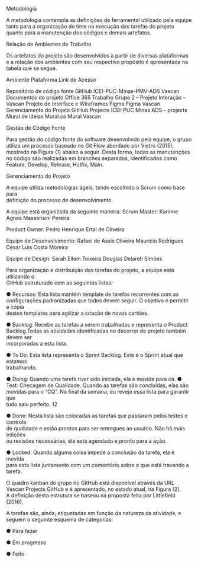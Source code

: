  Metodologia

A metodologia contempla as definições de ferramental utilizado pela equipe tanto para a organização do time na execução das tarefas do projeto quanto para a manutenção dos códigos e demais artefatos.

Relação de Ambientes de Trabalho 

Os artefatos do projeto são desenvolvidos a partir de diversas plataformas e a relação dos ambientes com seu respectivo propósito é apresentada na tabela que se segue. 



Ambiente                                         Plataforma            Link de Acesso 

Repositório de código fonte                      GitHub                 ICEI-PUC-Minas-PMV-ADS Vascan 
Documentos do projeto                            Office 365             Trabalho Grupo 2 - Projeto Interação - Vascan 
Projeto de Interface e  Wireframes Figma         Figma                  Vascan 
Gerenciamento do Projeto                         GitHub Projects        ICEI-PUC Minas ADS - projects  
Mural de ideias                                  Mural.co               Mural Vascan 

Gestão de Código Fonte 

Para gestão do código fonte do software desenvolvido pela equipe, o grupo utiliza um processo baseado no Git Flow abordado por Vietro (2015), mostrado na Figura (1) abaixo a seguir. Desta forma, todas as manutenções no código são realizadas em branches separados, identificados como Feature, Develop, Release, Hotfix, Main. 

Gerenciamento do Projeto 

A equipe utiliza metodologias ágeis, tendo escolhido o Scrum como base para  
definição do processo de desenvolvimento. 

A equipe está organizada da seguinte maneira: 
Scrum Master: 
Karinne Agnes Massensini Pereira 

Product Owner: 
Pedro Henrique Ertal de Oliveira 

Equipe de Desenvolvimento: 
Rafael de Assis Oliveira 
Maurício Rodrigues 
César Luis Costa Moreira 

 Equipe de Design: 
Sarah Ellem Teixeira 
Douglas Delareti Simões 

Para organização e distribuição das tarefas do projeto, a equipe está utilizando o  
GitHub estruturado com as seguintes listas:  

 
● Recursos: Esta lista mantém template de tarefas recorrentes com as  
configurações padronizadas que todos devem seguir. O objetivo é permitir a cópia  
destes templates para agilizar a criação de novos cartões. 

● Backlog: Recebe as tarefas a serem trabalhadas e representa o Product  
Backlog.Todas as atividades identificadas no decorrer do projeto também devem ser  
incorporadas a esta lista. 

● To Do: Esta lista representa o Sprint Backlog. Este é o Sprint atual que estamos  
trabalhando. 

● Doing: Quando uma tarefa tiver sido iniciada, ela é movida para cá. 
● Test: Checagem de Qualidade. Quando as tarefas são concluídas, elas são 
movidas para o “CQ”. No final da semana, eu revejo essa lista para garantir que  
tudo saiu perfeito. 
12 

● Done: Nesta lista são colocadas as tarefas que passaram pelos testes e controle  
de qualidade e estão prontos para ser entregues ao usuário. Não há mais edições  
ou revisões necessárias, ele está agendado e pronto para a ação. 

● Locked: Quando alguma coisa impede a conclusão da tarefa, ela é movida  
para esta lista juntamente com um comentário sobre o que está travando a tarefa. 

O quadro kanban do grupo no GitHub está disponível através da URL   
Vascan Projects GitHub e é apresentado, no estado atual, na Figura (2).  
A definição desta estrutura se baseou na proposta feita por Littlefield (2016). 

A tarefas são, ainda, etiquetadas em função da natureza da atividade, e seguem o seguinte esquema de categorias: 

 

● Para fazer 

● Em progresso  

● Feito 
